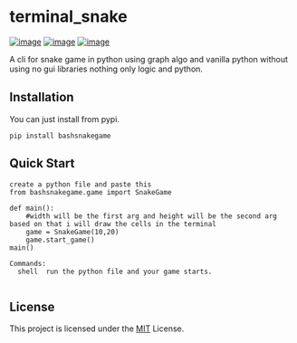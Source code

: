 # terminal_snake

[![image](https://img.shields.io/pypi/v/bashsnakegame.svg?style=flat)](https://pypi.python.org/pypi/tortoise-cli)
[![image](https://img.shields.io/github/license/sakthiRathinam/terminal_snake
)](https://github.com/sakthiRathinam/terminal_snake)
[![image](https://github.com/sakthiRathinam/terminal_snake/workflows/pypi/badge.svg)](https://github.com/sakthiRathinam/terminal_snake/actions?query=workflow:pypi)

A cli for snake game in python using graph algo and vanilla python without using no gui libraries nothing only logic and python.

## Installation

You can just install from pypi.

```shell
pip install bashsnakegame
```

## Quick Start

```                                                   
create a python file and paste this                                                                                                              
from bashsnakegame.game import SnakeGame

def main():
    #width will be the first arg and height will be the second arg based on that i will draw the cells in the terminal
    game = SnakeGame(10,20)
    game.start_game()
main()

Commands:
  shell  run the python file and your game starts.
  
```

## License

This project is licensed under the
[MIT](https://github.com/tortoise/tortoise-cli/blob/main/LICENSE) License.